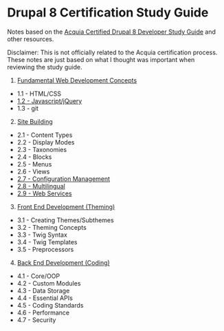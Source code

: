 # Drupal 8 Certification Study Guide

Notes based on the [Acquia Certified Drupal 8 Developer Study Guide](https://acquia-academy.gitbooks.io/study-guide-acquia-certified-drupal-8-developer/content/study-guide.html) and other resources.

Disclaimer: This is not officially related to the Acquia certification process. These notes are just based on what I thought was important when reviewing the study guide.

1. [Fundamental Web Development Concepts](1-fundamentals)
  - 1.1 - HTML/CSS
  - [1.2 - Javascript/jQuery](1-fundamentals/1.2-javascript-jquery.md)
  - 1.3 - git

2. [Site Building](2-site-building)
  - 2.1 - Content Types
  - 2.2 - Display Modes
  - 2.3 - Taxonomies
  - 2.4 - Blocks
  - 2.5 - Menus
  - 2.6 - Views
  - [2.7 - Configuration Management](2-site-building/2.7-configuration-management.md)
  - [2.8 - Multilingual](2-site-building/2.8-multilingual.md)
  - [2.9 - Web Services](2-site-building/2.9-web-services.md)

3. [Front End Development (Theming)](3-front-end-development)
  - 3.1 - Creating Themes/Subthemes
  - 3.2 - Theming Concepts
  - 3.3 - Twig Syntax
  - 3.4 - Twig Templates
  - 3.5 - Preprocessors

4. [Back End Development (Coding)](4-back-end-development)
  - 4.1 - Core/OOP
  - 4.2 - Custom Modules
  - 4.3 - Data Storage
  - 4.4 - Essential APIs
  - 4.5 - Coding Standards
  - 4.6 - Performance
  - 4.7 - Security

